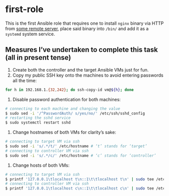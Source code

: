 # first-role

This is the first Ansible role that requires one to install `nginx`
binary via HTTP from [some remote
server](https://example.com/registry/nginx_1.0.0), place said binary
into `/bin/` and add it as a `systemd` system service.

## Measures I’ve undertaken to complete this task (all in present tense)

1. Create both the controller and the target Ansible VMs just for fun.
1. Copy my public SSH key onto the machines to avoid entering passwords
   all the time:

```sh
for h in 192.168.1.{32,242}; do ssh-copy-id vm@${h}; done
```

1. Disable password authentication for both machines:

```sh
# connecting to each machine and changing the value
$ sudo sed -i '/^PasswordAuth/ s/yes/no/' /etc/ssh/sshd_config
# restarting the sshd service
$ sudo systemctl restart sshd
```

1. Change hostnames of both VMs for clarity’s sake:

```sh
# connecting to target VM via ssh
$ sudo sed -i 's/.*/t/' /etc/hostname # ‘t’ stands for ‘target’
# connecting to controller VM via ssh
$ sudo sed -i 's/.*/c/' /etc/hostname # ‘c’ stands for ‘controller’
```

1. Change hosts of both VMs:

```sh
# connecting to target VM via ssh
$ printf '127.0.0.1\tlocalhost t\n::1\t\tlocalhost t\n' | sudo tee /etc/hosts
# connecting to controller VM via ssh
$ printf '127.0.0.1\tlocalhost c\n::1\t\tlocalhost c\n' | sudo tee /etc/hosts
```
